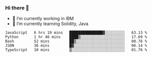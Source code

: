 ### Hi there 👋

<!--
**mathcodeman/mathcodeman** is a ✨ _special_ ✨ repository because its `README.md` (this file) appears on your GitHub profile.

Here are some ideas to get you started:

- 🔭 I’m currently working on ...
- 🌱 I’m currently learning ...
- 👯 I’m looking to collaborate on ...
- 🤔 I’m looking for help with ...
- 💬 Ask me about ...
- 📫 How to reach me: ...
- 😄 Pronouns: ...
- ⚡ Fun fact: ...
-->

- 🔭 I’m currently working in IBM
- 🌱 I’m currently learning Solidity, Java

<!--START_SECTION:waka-->

```text
JavaScript   6 hrs 19 mins   ███████████████▓░░░░░░░░░   63.13 %
Python       1 hr 46 mins    ████▒░░░░░░░░░░░░░░░░░░░░   17.69 %
Bash         52 mins         ██▒░░░░░░░░░░░░░░░░░░░░░░   08.76 %
JSON         36 mins         █▓░░░░░░░░░░░░░░░░░░░░░░░   06.14 %
TypeScript   10 mins         ▒░░░░░░░░░░░░░░░░░░░░░░░░   01.76 %
```

<!--END_SECTION:waka-->
